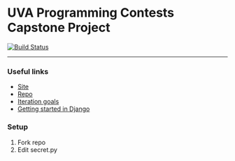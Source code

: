 # UVA Programming Contests Capstone Project

[![Build Status](https://travis-ci.com/uva-slp/pico.svg?token=aW6wnLAt24FpZ7h9WE5x&branch=master)](https://travis-ci.com/uva-slp/pico)

----------------------------

### Useful links
* [Site](http://pegasus.cs.virginia.edu/pico)
* [Repo](https://github.com/uva-slp/pico)
* [Iteration goals](http://aaronbloomfield.github.io/slp/uva/iteration-goals.html#/)
* [Getting started in Django](http://aaronbloomfield.github.io/slp/docs/django-getting-started.html)

### Setup
1. Fork repo
2. Edit secret.py
